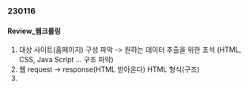 ### 230116
#### Review_웹크롤링
1. 대상 사이트(홈페이지) 구성 파악 -> 원하는 데이터 추출을 위한 초석
   (HTML, CSS, Java Script ... 구조 파악)
2. 웹 request -> response(HTML 받아온다)
   HTML 형식(구조)
3. 